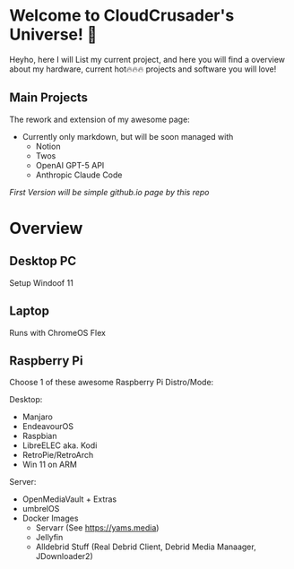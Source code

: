 # Welcome to CloudCrusader's Universe! 🙌

Heyho, here I will List my current project, and here you will find a overview about my hardware, current hot🔥🔥🔥 projects and software you will love!

## Main Projects
The rework and extension of my awesome page:

- Currently only markdown, but will be soon managed with
    - Notion
    - Twos
    - OpenAI GPT-5 API
    - Anthropic Claude Code

*First Version will be simple github.io page by this repo*

# Overview
## Desktop PC
Setup Windoof 11

## Laptop
Runs with ChromeOS Flex

## Raspberry Pi

Choose 1 of these awesome Raspberry Pi Distro/Mode:

Desktop:
- Manjaro
- EndeavourOS
- Raspbian
- LibreELEC aka. Kodi
- RetroPie/RetroArch
- Win 11 on ARM
 
Server:

- OpenMediaVault + Extras
- umbrelOS
- Docker Images
    - Servarr (See https://yams.media)
    - Jellyfin
    - Alldebrid Stuff (Real Debrid Client, Debrid Media Manaager, JDownloader2)